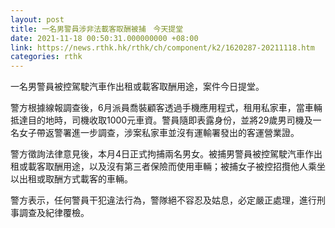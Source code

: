 ```yaml
---
layout: post
title: 一名男警員涉非法載客取酬被捕　今天提堂
date: 2021-11-18 00:50:31.000000000 +08:00
link: https://news.rthk.hk/rthk/ch/component/k2/1620287-20211118.htm
categories: rthk
---
```


一名男警員被控駕駛汽車作出租或載客取酬用途，案件今日提堂。

警方根據線報調查後，6月派員喬裝顧客透過手機應用程式，租用私家車，當車輛抵達目的地時，司機收取1000元車資。警員隨即表露身份，並將29歲男司機及一名女子帶返警署進一步調查，涉案私家車並沒有運輸署發出的客運營業證。

警方徵詢法律意見後，本月4日正式拘捕兩名男女。被捕男警員被控駕駛汽車作出租或載客取酬用途，以及沒有第三者保險而使用車輛；被捕女子被控招攬他人乘坐以出租或取酬方式載客的車輛。

警方表示，任何警員干犯違法行為，警隊絕不容忍及姑息，必定嚴正處理，進行刑事調查及紀律覆檢。

